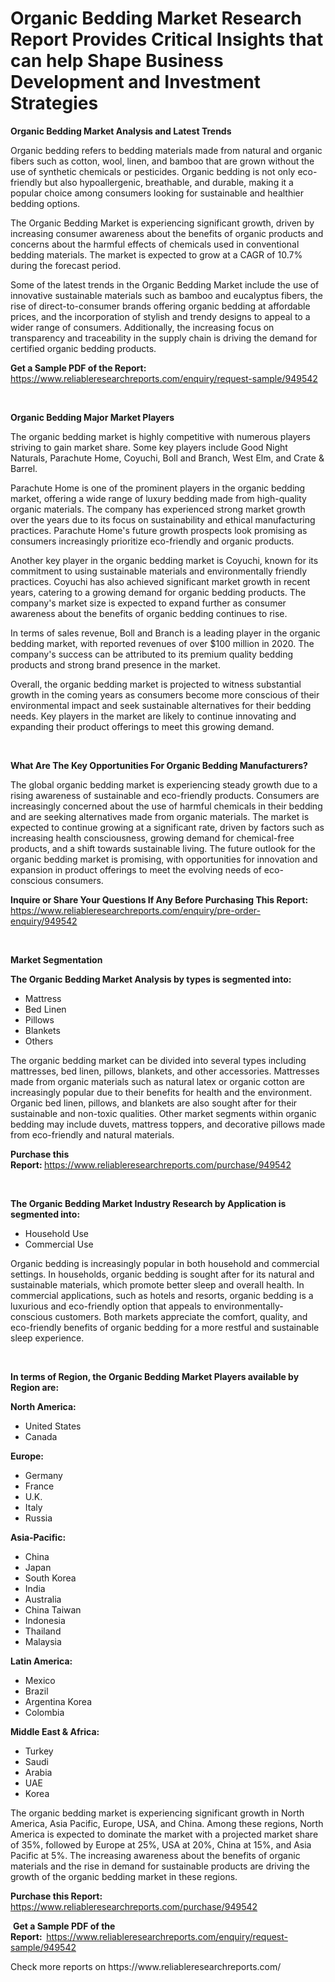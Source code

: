<p><h1>Organic Bedding Market Research Report Provides Critical Insights that can help Shape Business Development and Investment Strategies</h1></p><p><strong>Organic Bedding Market Analysis and Latest Trends</strong></p>
<p><p>Organic bedding refers to bedding materials made from natural and organic fibers such as cotton, wool, linen, and bamboo that are grown without the use of synthetic chemicals or pesticides. Organic bedding is not only eco-friendly but also hypoallergenic, breathable, and durable, making it a popular choice among consumers looking for sustainable and healthier bedding options.</p><p>The Organic Bedding Market is experiencing significant growth, driven by increasing consumer awareness about the benefits of organic products and concerns about the harmful effects of chemicals used in conventional bedding materials. The market is expected to grow at a CAGR of 10.7% during the forecast period.</p><p>Some of the latest trends in the Organic Bedding Market include the use of innovative sustainable materials such as bamboo and eucalyptus fibers, the rise of direct-to-consumer brands offering organic bedding at affordable prices, and the incorporation of stylish and trendy designs to appeal to a wider range of consumers. Additionally, the increasing focus on transparency and traceability in the supply chain is driving the demand for certified organic bedding products.</p></p>
<p><strong>Get a Sample PDF of the Report:&nbsp;</strong> <a href="https://www.reliableresearchreports.com/enquiry/request-sample/949542">https://www.reliableresearchreports.com/enquiry/request-sample/949542</a></p>
<p>&nbsp;</p>
<p><strong>Organic Bedding Major Market Players</strong></p>
<p><p>The organic bedding market is highly competitive with numerous players striving to gain market share. Some key players include Good Night Naturals, Parachute Home, Coyuchi, Boll and Branch, West Elm, and Crate & Barrel.</p><p>Parachute Home is one of the prominent players in the organic bedding market, offering a wide range of luxury bedding made from high-quality organic materials. The company has experienced strong market growth over the years due to its focus on sustainability and ethical manufacturing practices. Parachute Home's future growth prospects look promising as consumers increasingly prioritize eco-friendly and organic products.</p><p>Another key player in the organic bedding market is Coyuchi, known for its commitment to using sustainable materials and environmentally friendly practices. Coyuchi has also achieved significant market growth in recent years, catering to a growing demand for organic bedding products. The company's market size is expected to expand further as consumer awareness about the benefits of organic bedding continues to rise.</p><p>In terms of sales revenue, Boll and Branch is a leading player in the organic bedding market, with reported revenues of over $100 million in 2020. The company's success can be attributed to its premium quality bedding products and strong brand presence in the market.</p><p>Overall, the organic bedding market is projected to witness substantial growth in the coming years as consumers become more conscious of their environmental impact and seek sustainable alternatives for their bedding needs. Key players in the market are likely to continue innovating and expanding their product offerings to meet this growing demand.</p></p>
<p>&nbsp;</p>
<p><strong>What Are The Key Opportunities For Organic Bedding Manufacturers?</strong></p>
<p><p>The global organic bedding market is experiencing steady growth due to a rising awareness of sustainable and eco-friendly products. Consumers are increasingly concerned about the use of harmful chemicals in their bedding and are seeking alternatives made from organic materials. The market is expected to continue growing at a significant rate, driven by factors such as increasing health consciousness, growing demand for chemical-free products, and a shift towards sustainable living. The future outlook for the organic bedding market is promising, with opportunities for innovation and expansion in product offerings to meet the evolving needs of eco-conscious consumers.</p></p>
<p><strong>Inquire or Share Your Questions If Any Before Purchasing This Report:</strong> <a href="https://www.reliableresearchreports.com/enquiry/pre-order-enquiry/949542">https://www.reliableresearchreports.com/enquiry/pre-order-enquiry/949542</a></p>
<p>&nbsp;</p>
<p><strong>Market Segmentation</strong></p>
<p><strong>The Organic Bedding Market Analysis by types is segmented into:</strong></p>
<p><ul><li>Mattress</li><li>Bed Linen</li><li>Pillows</li><li>Blankets</li><li>Others</li></ul></p>
<p><p>The organic bedding market can be divided into several types including mattresses, bed linen, pillows, blankets, and other accessories. Mattresses made from organic materials such as natural latex or organic cotton are increasingly popular due to their benefits for health and the environment. Organic bed linen, pillows, and blankets are also sought after for their sustainable and non-toxic qualities. Other market segments within organic bedding may include duvets, mattress toppers, and decorative pillows made from eco-friendly and natural materials.</p></p>
<p><strong>Purchase this Report:&nbsp;</strong><a href="https://www.reliableresearchreports.com/purchase/949542">https://www.reliableresearchreports.com/purchase/949542</a></p>
<p>&nbsp;</p>
<p><strong>The Organic Bedding Market Industry Research by Application is segmented into:</strong></p>
<p><ul><li>Household Use</li><li>Commercial Use</li></ul></p>
<p><p>Organic bedding is increasingly popular in both household and commercial settings. In households, organic bedding is sought after for its natural and sustainable materials, which promote better sleep and overall health. In commercial applications, such as hotels and resorts, organic bedding is a luxurious and eco-friendly option that appeals to environmentally-conscious customers. Both markets appreciate the comfort, quality, and eco-friendly benefits of organic bedding for a more restful and sustainable sleep experience.</p></p>
<p>&nbsp;</p>
<p><strong>In terms of Region, the Organic Bedding Market Players available by Region are:</strong></p>
<p>
    <p> <strong> North America: </strong>
        <ul>
            <li>United States</li>
            <li>Canada</li>
        </ul>
        </p> 
    <p> <strong> Europe: </strong>
        <ul>
            <li>Germany</li>
            <li>France</li>
            <li>U.K.</li>
            <li>Italy</li>
            <li>Russia</li>
        </ul>
        </p> 
    <p> <strong> Asia-Pacific: </strong>
        <ul>
            <li>China</li>
            <li>Japan</li>
            <li>South Korea</li>
            <li>India</li>
            <li>Australia</li>
            <li>China Taiwan</li>
            <li>Indonesia</li>
            <li>Thailand</li>
            <li>Malaysia</li>
        </ul>
        </p> 
    <p> <strong> Latin America: </strong>
        <ul>
            <li>Mexico</li>
            <li>Brazil</li>
            <li>Argentina Korea</li>
            <li>Colombia</li>
        </ul>
        </p> 
    <p> <strong> Middle East & Africa: </strong>
        <ul>
            <li>Turkey</li>
            <li>Saudi</li>
            <li>Arabia</li>
            <li>UAE</li>
            <li>Korea</li>
        </ul>
    </p>
    </p>
<p><p>The organic bedding market is experiencing significant growth in North America, Asia Pacific, Europe, USA, and China. Among these regions, North America is expected to dominate the market with a projected market share of 35%, followed by Europe at 25%, USA at 20%, China at 15%, and Asia Pacific at 5%. The increasing awareness about the benefits of organic materials and the rise in demand for sustainable products are driving the growth of the organic bedding market in these regions.</p></p>
<p><strong>Purchase this Report: </strong><a href="https://www.reliableresearchreports.com/purchase/949542">https://www.reliableresearchreports.com/purchase/949542</a></p>
<p>&nbsp;<strong>Get a Sample PDF of the Report:&nbsp;&nbsp;</strong><a href="https://www.reliableresearchreports.com/enquiry/request-sample/949542">https://www.reliableresearchreports.com/enquiry/request-sample/949542</a></p>
<p><strong></strong></p>
<p>Check more reports on https://www.reliableresearchreports.com/</p>